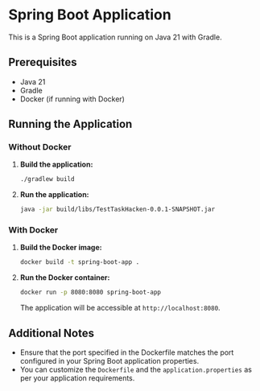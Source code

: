 # Spring Boot Application

This is a Spring Boot application running on Java 21 with Gradle.

## Prerequisites

- Java 21
- Gradle
- Docker (if running with Docker)

## Running the Application

### Without Docker

1. **Build the application:**

    ```bash
    ./gradlew build
    ```

2. **Run the application:**

    ```bash
    java -jar build/libs/TestTaskHacken-0.0.1-SNAPSHOT.jar
    ```

### With Docker

1. **Build the Docker image:**

    ```bash
    docker build -t spring-boot-app .
    ```

2. **Run the Docker container:**

    ```bash
    docker run -p 8080:8080 spring-boot-app
    ```

   The application will be accessible at `http://localhost:8080`.

## Additional Notes

- Ensure that the port specified in the Dockerfile matches the port configured in your Spring Boot application properties.
- You can customize the `Dockerfile` and the `application.properties` as per your application requirements.
